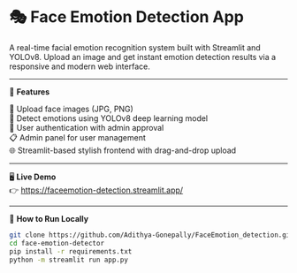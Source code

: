 # 🎭 Face Emotion Detection App  
A real-time facial emotion recognition system built with Streamlit and YOLOv8. Upload an image and get instant emotion detection results via a responsive and modern web interface.

---

🚀 **Features**

📂 Upload face images (JPG, PNG)  
🧠 Detect emotions using YOLOv8 deep learning model  
👤 User authentication with admin approval  
📋 Admin panel for user management  
🌐 Streamlit-based stylish frontend with drag-and-drop upload  

---

🖥️ **Live Demo**  
👉 https://faceemotion-detection.streamlit.app/

---

📁 **How to Run Locally**

```bash
git clone https://github.com/Adithya-Gonepally/FaceEmotion_detection.git
cd face-emotion-detector
pip install -r requirements.txt
python -m streamlit run app.py

